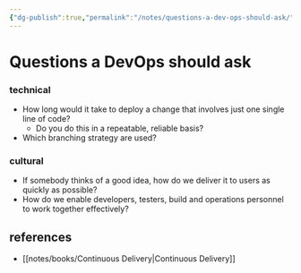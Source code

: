 ```yaml
---
{"dg-publish":true,"permalink":"/notes/questions-a-dev-ops-should-ask/"}
---
```


# Questions a DevOps should ask

### technical

- How long would it take to deploy a change that involves just one single line of code?
    - Do you do this in a repeatable, reliable basis?
- Which branching strategy are used?

### cultural

- If somebody thinks of a good idea, how do we deliver it to users as quickly as possible?
- How do we enable developers, testers, build and operations personnel to work together effectively?


## references

- [[notes/books/Continuous Delivery\|Continuous Delivery]]